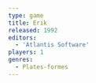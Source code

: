 ```yaml
---
type: game
title: Erik
released: 1992
editors: 
  - 'Atlantis Software'
players: 1
genres:
  - Plates-formes
---
```

